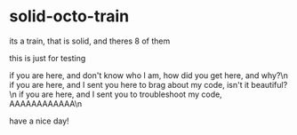 # solid-octo-train
its a train, that is solid, and theres 8 of them

this is just for testing


if you are here, and don't know who I am, how did you get here, and why?\n
if you are here, and I sent you here to brag about my code, isn't it beautiful?\n
if you are here, and I sent you to troubleshoot my code, AAAAAAAAAAAA\n

have a nice day!
